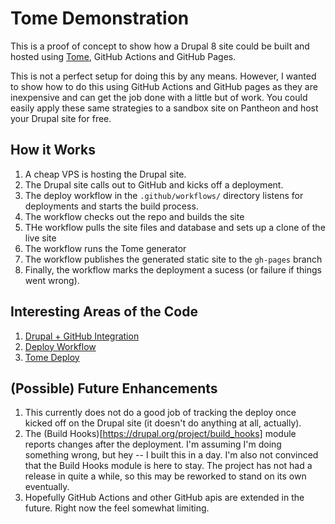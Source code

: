 # Tome Demonstration

This is a proof of concept to show how a Drupal 8 site could be built and hosted using [Tome](https://drupal.org/project/tome), GitHub Actions and GitHub Pages. 

This is not a perfect setup for doing this by any means. However, I wanted to show how to do this using GitHub Actions and GitHub pages as they are inexpensive and can get the job done with a little but of work. You could easily apply these same strategies to a sandbox site on Pantheon and host your Drupal site for free.


## How it Works

1. A cheap VPS is hosting the Drupal site.
1. The Drupal site calls out to GitHub and kicks off a deployment.
1. The deploy workflow in the `.github/workflows/` directory listens for deployments and starts the build process.
1. The workflow checks out the repo and builds the site
1. THe workflow pulls the site files and database and sets up a clone of the live site
1. The workflow runs the Tome generator 
1. The workflow publishes the generated static site to the `gh-pages` branch
1. Finally, the workflow marks the deployment a sucess (or failure if things went wrong).


## Interesting Areas of the Code

1. [Drupal + GitHub Integration](docroot/modules/custom/tome_deploy_gh_actions/src/Plugin/FrontendEnvironment/GitHubActionsFrontendEnvironment.php)
1. [Deploy Workflow](.github/workflows/deploy-github-pages.yml)
1. [Tome Deploy](private/scripts/deploy-tome.sh)


## (Possible) Future Enhancements

1. This currently does not do a good job of tracking the deploy once kicked off on the Drupal site (it doesn't do anything at all, actually).
1. The (Build Hooks)[https://drupal.org/project/build_hooks] module reports changes after the deployment. I'm assuming I'm doing something wrong, but hey -- I built this in a day. I'm also not convinced that the Build Hooks module is here to stay. The project has not had a release in quite a while, so this may be reworked to stand on its own eventually.
1. Hopefully GitHub Actions and other GitHub apis are extended in the future. Right now the feel somewhat limiting.